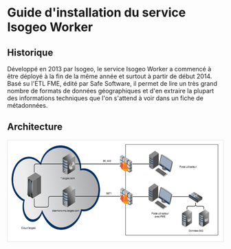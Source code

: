 # Guide d'installation du service Isogeo Worker

## Historique

Développé en 2013 par Isogeo, le service Isogeo Worker a commencé à être déployé à la fin de la même année et surtout à partir de début 2014. Basé su l'ETL FME, édité par Safe Software, il permet de lire un très grand nombre de formats de données géographiques et d'en extraire la plupart des informations techniques que l'on s'attend à voir dans un fiche de métadonnées.

## Architecture

![Schéma de l'architecture vulgarisée](../../../images/scanFME_architecture.png "Architecture globale du service de scan Isogeo")

